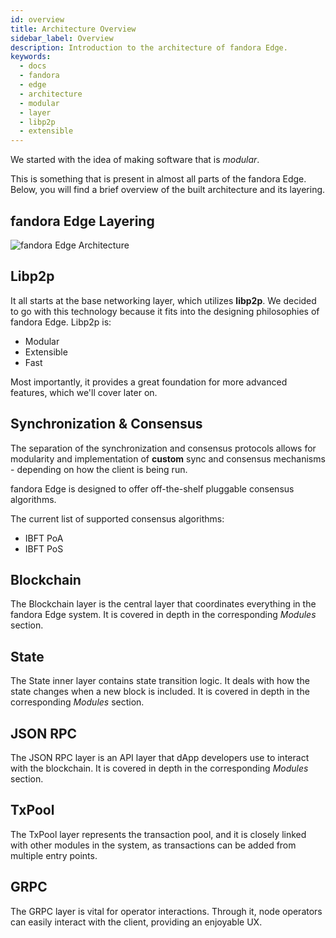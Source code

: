 ```yaml
---
id: overview 
title: Architecture Overview
sidebar_label: Overview
description: Introduction to the architecture of fandora Edge.
keywords:
  - docs
  - fandora
  - edge
  - architecture
  - modular
  - layer
  - libp2p
  - extensible
---
```


We started with the idea of making software that is *modular*.

This is something that is present in almost all parts of the fandora Edge. Below, you will find a brief overview of the
built architecture and its layering.

## fandora Edge Layering

![fandora Edge Architecture](/img/edge/Architecture.jpg)

## Libp2p

It all starts at the base networking layer, which utilizes **libp2p**. We decided to go with this technology because it
fits into the designing philosophies of fandora Edge. Libp2p is:

- Modular
- Extensible
- Fast
  
Most importantly, it provides a great foundation for more advanced features, which we'll cover later on.


## Synchronization & Consensus
The separation of the synchronization and consensus protocols allows for modularity and implementation of **custom** sync and consensus mechanisms - depending on how the client is being run.

fandora Edge is designed to offer off-the-shelf pluggable consensus algorithms.

The current list of supported consensus algorithms:

* IBFT PoA
* IBFT PoS

## Blockchain
The Blockchain layer is the central layer that coordinates everything in the fandora Edge system. It is covered in depth in the corresponding *Modules* section.

## State
The State inner layer contains state transition logic. It deals with how the state changes when a new block is included. It is covered in depth in the corresponding *Modules* section.

## JSON RPC
The JSON RPC layer is an API layer that dApp developers use to interact with the blockchain. It is covered in depth in the corresponding *Modules* section.

## TxPool
The TxPool layer represents the transaction pool, and it is closely linked with other modules in the system, as transactions can be added from multiple entry points.

## GRPC
The GRPC layer is vital for operator interactions. Through it, node operators can easily interact with the client, providing an enjoyable UX.
